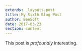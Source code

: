 ```yaml
---
extends: _layouts.post
title: My Sixth Blog Post
author: BeeSoft
date: 2017-03-23
section: content
---
```


This post is *profoundly* interesting.
